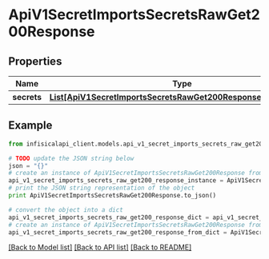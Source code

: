 # ApiV1SecretImportsSecretsRawGet200Response


## Properties
Name | Type | Description | Notes
------------ | ------------- | ------------- | -------------
**secrets** | [**List[ApiV1SecretImportsSecretsRawGet200ResponseSecretsInner]**](ApiV1SecretImportsSecretsRawGet200ResponseSecretsInner.md) |  | 

## Example

```python
from infisicalapi_client.models.api_v1_secret_imports_secrets_raw_get200_response import ApiV1SecretImportsSecretsRawGet200Response

# TODO update the JSON string below
json = "{}"
# create an instance of ApiV1SecretImportsSecretsRawGet200Response from a JSON string
api_v1_secret_imports_secrets_raw_get200_response_instance = ApiV1SecretImportsSecretsRawGet200Response.from_json(json)
# print the JSON string representation of the object
print ApiV1SecretImportsSecretsRawGet200Response.to_json()

# convert the object into a dict
api_v1_secret_imports_secrets_raw_get200_response_dict = api_v1_secret_imports_secrets_raw_get200_response_instance.to_dict()
# create an instance of ApiV1SecretImportsSecretsRawGet200Response from a dict
api_v1_secret_imports_secrets_raw_get200_response_from_dict = ApiV1SecretImportsSecretsRawGet200Response.from_dict(api_v1_secret_imports_secrets_raw_get200_response_dict)
```
[[Back to Model list]](../README.md#documentation-for-models) [[Back to API list]](../README.md#documentation-for-api-endpoints) [[Back to README]](../README.md)


